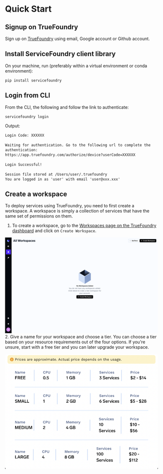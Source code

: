 # Quick Start

## Signup on TrueFoundry

Sign up on [TrueFoundry](https://app.truefoundry.com/signup) using email, Google account or Github account.

## Install ServiceFoundry client library

On your machine, run (preferably within a virtual environment or conda environment):
```
pip install servicefoundry
```

## Login from CLI

From the CLI, the following and follow the link to authenticate:

```
servicefoundry login
```

Output:
```commandline
Login Code: XXXXXX

Waiting for authentication. Go to the following url to complete the authentication:
https://app.truefoundry.com/authorize/device?userCode=XXXXXX

Login Successful!

Session file stored at /Users/user/.truefoundry
You are logged in as 'user' with email 'user@xxx.xxx'
```

## Create a workspace

To deploy services using TrueFoundry, you need to first create a workspace. A workspace is simply a collection of services that have the same set of permissions on them.

1. To create a workspace, go to the [Workspaces page on the TrueFoundry dashboard](https://app.truefoundry.com/workspace) and click on `Create Workspace`.

![Create Workspace](../../assets/create-workspace.png)
2. Give a name for your workspace and choose a tier. You can choose a tier based on your resource requirements out of the four options. If you're unsure, start with a free tier and you can later upgrade your workspace.

![Workspace Tiers](../../assets/workspace-tiers.png)


